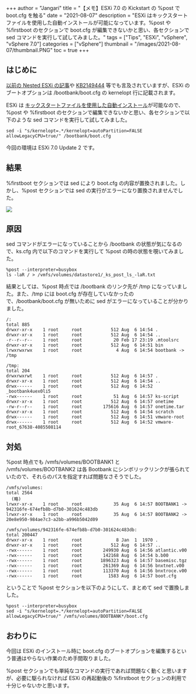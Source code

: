 +++
author = "Jangari"
title = "【メモ】ESXi 7.0 の Kickstart の %post で boot.cfg を触る"
date = "2021-08-07"
description = "ESXi はキックスタートファイルを使用した自動インストールが可能になっています。%post や %firstboot のセクションで boot.cfg が編集できないかと思い、各セクションで sed コマンドを実行して試してみました。"
tags = ["Tips", "ESXi", "vSphere", "vSphere 7.0"]
categories = ["vSphere"]
thumbnail = "/images/2021-08-07/thumbnail.PNG"
toc = true
+++

## はじめに

[以前の Nested ESXi の記事](/post/2020-08-23/)や [KB2149444](https://kb.vmware.com/s/article/2149444?lang=ja) 等でも言及されていますが、ESXi のブートオプションは /bootbank/boot.cfg の kernelopt 行に記載されます。

ESXi は [キックスタートファイルを使用した自動インストール](https://docs.vmware.com/jp/VMware-vSphere/6.5/com.vmware.vsphere.install.doc/GUID-870A07BC-F8B4-47AF-9476-D542BA53F1F5.html)が可能なので、%post や %firstboot のセクションで編集できないかと思い、各セクションで以下のような sed コマンドを実行して試してみました。

```
sed -i "s/kernelopt=.*/kernelopt=autoPartition=FALSE allowLegacyCPU=true/" /bootbank/boot.cfg
```

今回の環境は ESXi 7.0 Update 2 です。

## 結果

%firstboot セクションでは sed により boot.cfg の内容が置換されました。しかし、%post セクションでは sed の実行がエラーになり置換されませんでした。

![](/images/2021-08-07/esxi-ks-post-failed.PNG)

## 原因

sed コマンドがエラーになっていることから /bootbank の状態が気になるので、ks.cfg 内で以下のコマンドを実行して %post の時の状態を覗いてみました。

```
%post --interpreter=busybox
ls -laR / > /vmfs/volumes/datastore1/_ks_post_ls_-laR.txt
```

結果としては、%post 時点では /bootbank のリンク先が /tmp になっていました。また、/tmp には boot.cfg が存在していなかったので、/bootbank/boot.cfg が無いために sed がエラーになっていることが分かりました。

```
/:
total 885
drwxr-xr-x    1 root     root           512 Aug  6 14:54 .
drwxr-xr-x    1 root     root           512 Aug  6 14:54 ..
-r--r--r--    1 root     root            20 Feb 17 23:19 .mtoolsrc
drwxr-xr-x    1 root     root           512 Aug  6 14:51 bin
lrwxrwxrwx    1 root     root             4 Aug  6 14:54 bootbank -> /tmp

/tmp:
total 204
drwxrwxrwt    1 root     root           512 Aug  6 14:57 .
drwxr-xr-x    1 root     root           512 Aug  6 14:54 ..
drwx------    1 root     root           512 Aug  6 14:52 _bootbank4uex0li5
-rwx------    1 root     root            51 Aug  6 14:57 ks-script
drwxr-xr-x    1 root     root           512 Aug  6 14:57 onetime
-rw-r--r--    1 root     root        175616 Aug  6 14:57 onetime.tar
drwxr-xr-x    1 root     root           512 Aug  6 14:54 scratch
drwx------    1 root     root           512 Aug  6 14:51 vmware-root
drwx------    1 root     root           512 Aug  6 14:52 vmware-root_67638-4085508114
```

## 対処

%post 時点でも /vmfs/volumes/BOOTBANK1 と /vmfs/volumes/BOOTBANK2 は各 Bootbank にシンボリックリンクが張られていたので、それらのパスを指定すれば問題なさそうでした。

```
/vmfs/volumes:
total 2564
  (略)
lrwxr-xr-x    1 root     root            35 Aug  6 14:57 BOOTBANK1 -> 942316fe-674efb8b-d7b0-301624c483db
lrwxr-xr-x    1 root     root            35 Aug  6 14:57 BOOTBANK2 -> 20e8e950-984ae7c3-a2bb-a996b5042d09

/vmfs/volumes/942316fe-674efb8b-d7b0-301624c483db:
total 200447
drwxr-xr-x    1 root     root             8 Jan  1  1970 .
drwxr-xr-x    1 root     root           512 Aug  6 14:57 ..
-rwx------    1 root     root        249930 Aug  6 14:56 atlantic.v00
-rwx------    1 root     root        142168 Aug  6 14:54 b.b00
-rwx------    1 root     root       1896323 Aug  6 14:57 basemisc.tgz
-rwx------    1 root     root        261369 Aug  6 14:56 bnxtnet.v00
-rwx------    1 root     root        113370 Aug  6 14:56 bnxtroce.v00
-rwx------    1 root     root          1583 Aug  6 14:57 boot.cfg
```

ということで %post セクションを以下のようにして、まとめて sed で置換しました。

```
%post --interpreter=busybox
sed -i "s/kernelopt=.*/kernelopt=autoPartition=FALSE allowLegacyCPU=true/" /vmfs/volumes/BOOTBANK*/boot.cfg
```

## おわりに

今回は ESXi のインストール時に boot.cfg のブートオプションを編集するという普通はやらない作業のため手間取りました。

%post セクションでも単純なコマンドの実行であれば問題なく動くと思いますが、必要に駆られなければ ESXi の再起動後の %firstboot セクションの利用で十分じゃないかと思います。